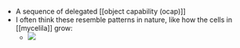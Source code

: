 - A sequence of delegated [[object capability (ocap)]]
- I often think these resemble patterns in nature, like how the cells in [[mycelila]] grow:
    - ![](https://firebasestorage.googleapis.com/v0/b/firescript-577a2.appspot.com/o/imgs%2Fapp%2Fdanfinlay%2FuSy-tCjon9?alt=media&token=9a7e0948-853e-44d0-b0c1-71a06d0018f7)
